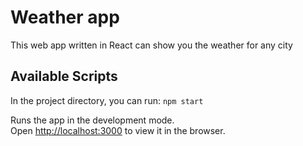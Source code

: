 # Weather app

This web app written in React can show you the weather for any city

## Available Scripts

In the project directory, you can run: `npm start`

Runs the app in the development mode.<br />
Open [http://localhost:3000](http://localhost:3000) to view it in the browser.

